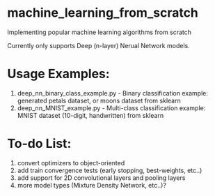 # machine_learning_from_scratch
Implementing popular machine learning algorithms from scratch

Currently only supports Deep (n-layer) Nerual Network models.

# Usage Examples:
1. deep_nn_binary_class_example.py - Binary classification example: generated petals dataset, or moons dataset from sklearn
2. deep_nn_MNIST_example.py - Multi-class classification example: MNIST dataset (10-digit, handwritten) from sklearn

# To-do List:
1. convert optimizers to object-oriented
2. add train convergence tests (early stopping, best-weights, etc..)
3. add support for 2D convolutional layers and pooling layers
4. more model types (Mixture Density Network, etc..)?

